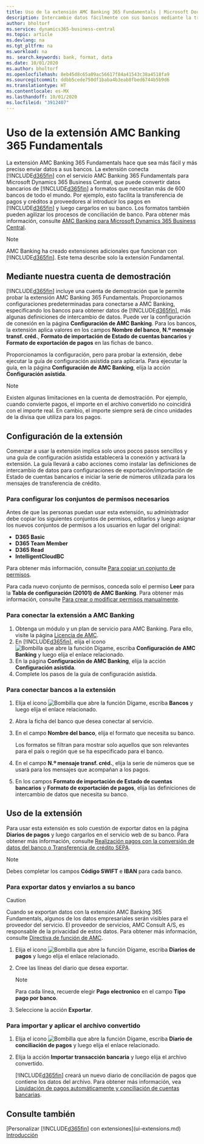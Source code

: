 ```yaml
---
title: Uso de la extensión AMC Banking 365 Fundamentals | Microsoft Docs
description: Intercambie datos fácilmente con sus bancos mediante la transformación de datos al formato que requieran.
author: bholtorf
ms.service: dynamics365-business-central
ms.topic: article
ms.devlang: na
ms.tgt_pltfrm: na
ms.workload: na
ms. search.keywords: bank, format, data
ms.date: 10/01/2020
ms.author: bholtorf
ms.openlocfilehash: 8eb45d8c65a09ac56617f84a41543c38a4518fa9
ms.sourcegitcommit: ddbb5cede750df1baba4b3eab8fbed6744b5b9d6
ms.translationtype: HT
ms.contentlocale: es-MX
ms.lasthandoff: 10/01/2020
ms.locfileid: "3912407"
---
```

# <a name="using-the-amc-banking-365-fundamentals-extension"></a>Uso de la extensión AMC Banking 365 Fundamentals
La extensión AMC Banking 365 Fundamentals hace que sea más fácil y más preciso enviar datos a sus bancos. La extensión conecta [!INCLUDE[d365fin](includes/d365fin_md.md)] con el servicio AMC Banking 365 Fundamentals para Microsoft Dynamics 365 Business Central, que puede convertir datos bancarios de [!INCLUDE[d365fin](includes/d365fin_md.md)] a formatos que necesitan más de 600 bancos de todo el mundo. Por ejemplo, esto facilita la transferencia de pagos y créditos a proveedores al introducir los pagos en [!INCLUDE[d365fin](includes/d365fin_md.md)] y luego cargarlos en su banco. Los formatos también pueden agilizar los procesos de conciliación de banco. Para obtener más información, consulte [AMC Banking para Microsoft Dynamics 365 Business Central](https://amcbanking.com/landing365bc/help).

> [!Note]
> AMC Banking ha creado extensiones adicionales que funcionan con [!INCLUDE[d365fin](includes/d365fin_md.md)]. Este tema describe solo la extensión Fundamental.

## <a name="using-our-demonstration-account"></a>Mediante nuestra cuenta de demostración
[!INCLUDE[d365fin](includes/d365fin_md.md)] incluye una cuenta de demostración que le permite probar la extensión AMC Banking 365 Fundamentals. Proporcionamos configuraciones predeterminadas para conectarse a AMC Banking, especificando los bancos para obtener datos de [!INCLUDE[d365fin](includes/d365fin_md.md)], más algunas definiciones de intercambio de datos. Puede ver la configuración de conexión en la página **Configuración de AMC Banking**. Para los bancos, la extensión aplica valores en los campos **Nombre del banco**, **N.º mensaje transf. créd.**, **Formato de importación de Estado de cuentas bancarios** y **Formato de exportación de pagos** en las fichas de banco.

Proporcionamos la configuración, pero para probar la extensión, debe ejecutar la guía de configuración asistida para aplicarla. Para ejecutar la guía, en la página **Configuración de AMC Banking**, elija la acción **Configuración asistida**.

> [!Note]
> Existen algunas limitaciones en la cuenta de demostración. Por ejemplo, cuando convierte pagos, el importe en el archivo convertido no coincidirá con el importe real. En cambio, el importe siempre será de cinco unidades de la divisa que utiliza para los pagos.  

## <a name="setting-up-the-extension"></a>Configuración de la extensión
Comenzar a usar la extensión implica solo unos pocos pasos sencillos y una guía de configuración asistida establecerá la conexión y activará la extensión. La guía llevará a cabo acciones como instalar las definiciones de intercambio de datos para configuraciones de exportación/importación de Estado de cuentas bancarios e iniciar la serie de números utilizada para los mensajes de transferencia de crédito.  

### <a name="to-set-up-the-required-permission-sets"></a>Para configurar los conjuntos de permisos necesarios
Antes de que las personas puedan usar esta extensión, su administrador debe copiar los siguientes conjuntos de permisos, editarlos y luego asignar los nuevos conjuntos de permisos a los usuarios en lugar del original:

* **D365 Basic**
* **D365 Team Member**
* **D365 Read**
* **IntelligentCloudBC**

Para obtener más información, consulte [Para copiar un conjunto de permisos](ui-define-granular-permissions.md#to-copy-a-permission-set).

Para cada nuevo conjunto de permisos, conceda solo el permiso **Leer** para la **Tabla de configuración (20101) de AMC Banking**. Para obtener más información, consulte [Para crear o modificar permisos manualmente](ui-define-granular-permissions.md#to-create-or-modify-permissions-manually).

### <a name="to-connect-the-extension-to-amc-banking"></a>Para conectar la extensión a AMC Banking
1. Obtenga un módulo y un plan de servicio para AMC Banking. Para ello, visite la página [Licencia de AMC](https://license.amcbanking.com/register).
2. En [!INCLUDE[d365fin](includes/d365fin_md.md)], elija el icono ![Bombilla que abre la función Dígame](media/ui-search/search_small.png "Dígame qué desea hacer"), escriba **Configuración de AMC Banking** y luego elija el enlace relacionado.  
3. En la página **Configuración de AMC Banking**, elija la acción **Configuración asistida**.
4. Complete los pasos de la guía de configuración asistida.

### <a name="to-connect-bank-accounts-to-the-extension"></a>Para conectar bancos a la extensión
1. Elija el icono ![Bombilla que abre la función Dígame](media/ui-search/search_small.png "Dígame qué desea hacer"), escriba **Bancos** y luego elija el enlace relacionado.
2. Abra la ficha del banco que desea conectar al servicio.
3. En el campo **Nombre del banco**, elija el formato que necesita su banco.  

   Los formatos se filtran para mostrar solo aquellos que son relevantes para el país o región que se ha especificado para el banco.
4. En el campo **N.º mensaje transf. créd.**, elija la serie de números que se usará para los mensajes que acompañan a los pagos.
5. En los campos **Formato de importación de Estado de cuentas bancarios** y **Formato de exportación de pagos**, elija las definiciones de intercambio de datos que necesita su banco.

## <a name="using-the-extension"></a>Uso de la extensión
Para usar esta extensión es solo cuestión de exportar datos en la página **Diarios de pagos** y luego cargarlos en el servicio web de su banco. Para obtener más información, consulte [Realización pagos con la conversión de datos del banco o Transferencia de crédito SEPA](finance-make-payments-with-bank-data-conversion-service-or-sepa-credit-transfer.md).

> [!Note]
> Debes completar los campos **Código SWIFT** e **IBAN** para cada banco.

### <a name="to-export-data-and-submit-it-to-your-bank"></a>Para exportar datos y enviarlos a su banco
> [!CAUTION]  
>  Cuando se exportan datos con la extensión AMC Banking 365 Fundamentals, algunos de los datos empresariales serán visibles para el proveedor del servicio. El proveedor de servicios, AMC Consult A/S, es responsable de la privacidad de estos datos. Para obtener más información, consulte [Directiva de función de AMC](https://go.microsoft.com/fwlink/?LinkId=510158).

1. Elija el icono ![Bombilla que abre la función Dígame](media/ui-search/search_small.png "Dígame qué desea hacer"), escriba **Diarios de pagos** y luego elija el enlace relacionado.
2. Cree las líneas del diario que desea exportar.  

   > [!Note]
   > Para cada línea, recuerde elegir **Pago electronico** en el campo **Tipo pago por banco**.
3. Seleccione la acción **Exportar**.

### <a name="to-import-and-apply-the-converted-file"></a>Para importar y aplicar el archivo convertido
1. Elija el icono ![Bombilla que abre la función Dígame](media/ui-search/search_small.png "Dígame qué desea hacer"), escriba **Diario de conciliación de pagos** y luego elija el enlace relacionado.
2. Elija la acción **Importar transacción bancaria** y luego elija el archivo convertido.  

   [!INCLUDE[d365fin](includes/d365fin_md.md)] creará un nuevo diario de conciliación de pagos que contiene los datos del archivo. Para obtener más información, vea [Liquidación de pagos automáticamente y conciliación de cuentas bancarias](receivables-apply-payments-auto-reconcile-bank-accounts.md).

## <a name="see-also"></a>Consulte también
[Personalizar [!INCLUDE[d365fin](includes/d365fin_md.md)] con extensiones](ui-extensions.md)  
[Introducción](product-get-started.md)
